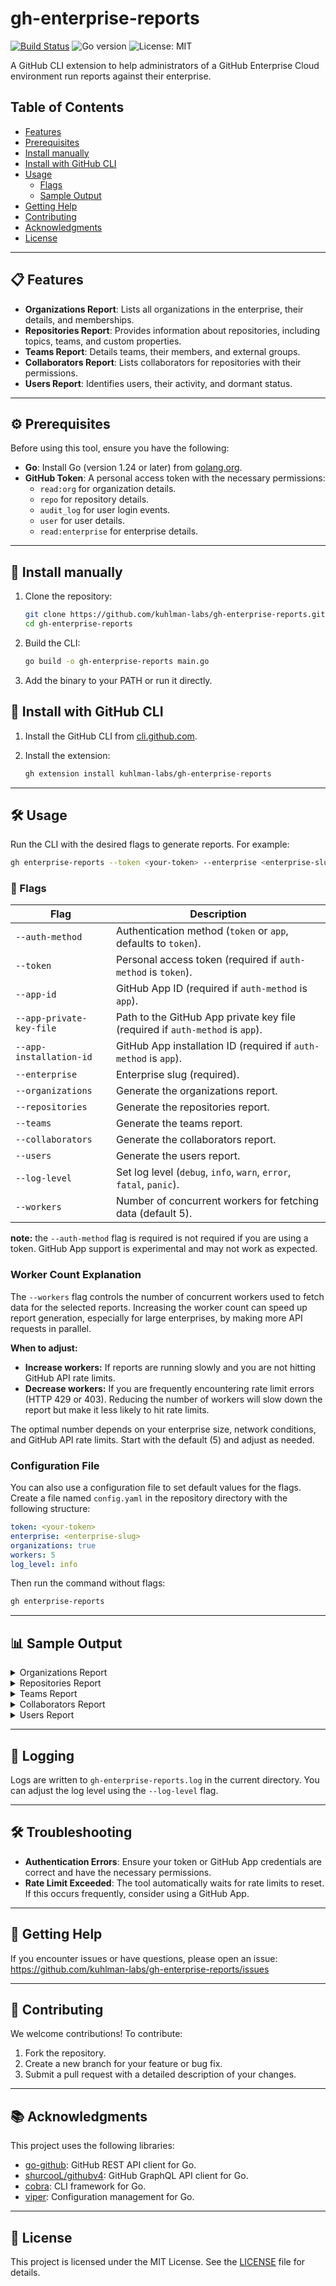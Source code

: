 # gh-enterprise-reports

[![Build Status](https://github.com/kuhlman-labs/gh-enterprise-reports/actions/workflows/go.yml/badge.svg)](https://github.com/kuhlman-labs/gh-enterprise-reports/actions/workflows/go.yml)
![Go version](https://img.shields.io/badge/go-%3E=1.24-blue?logo=go)
![License: MIT](https://img.shields.io/badge/license-MIT-green)

A GitHub CLI extension to help administrators of a GitHub Enterprise Cloud environment run reports against their enterprise.

## Table of Contents
- [Features](#%F0%9F%93%8B-features)
- [Prerequisites](#%E2%9A%99%EF%B8%8F-prerequisites)
- [Install manually](#%F0%9F%9A%80-install-manually)
- [Install with GitHub CLI](#%F0%9F%9A%80-install-with-github-cli)
- [Usage](#%F0%9F%9A%99%EF%B8%8F-usage)
  - [Flags](#-flags)
  - [Sample Output](#%F0%9F%93%8A-sample-output)
- [Getting Help](#-%E2%9F%99%CB%86-getting-help)
- [Contributing](#%E2%9D%A4%EF%B8%8F-contributing)
- [Acknowledgments](#%F0%9F%93%9A-acknowledgments)
- [License](#%F0%9F%93%9C-license)

---

## 📋 Features

- **Organizations Report**: Lists all organizations in the enterprise, their details, and memberships.
- **Repositories Report**: Provides information about repositories, including topics, teams, and custom properties.
- **Teams Report**: Details teams, their members, and external groups.
- **Collaborators Report**: Lists collaborators for repositories with their permissions.
- **Users Report**: Identifies users, their activity, and dormant status.

---

## ⚙️ Prerequisites

Before using this tool, ensure you have the following:

- **Go**: Install Go (version 1.24 or later) from [golang.org](https://golang.org/).
- **GitHub Token**: A personal access token with the necessary permissions:
  - `read:org` for organization details.
  - `repo` for repository details.
  - `audit_log` for user login events.
  - `user` for user details.
  - `read:enterprise` for enterprise details.
  
---

## 🚀 Install manually

1. Clone the repository:
   ```bash
   git clone https://github.com/kuhlman-labs/gh-enterprise-reports.git
   cd gh-enterprise-reports
   ```

2. Build the CLI:
   ```bash
   go build -o gh-enterprise-reports main.go
   ```

3. Add the binary to your PATH or run it directly.

## 🚀 Install with GitHub CLI

1. Install the GitHub CLI from [cli.github.com](https://cli.github.com/).

2. Install the extension:
   ```bash
   gh extension install kuhlman-labs/gh-enterprise-reports
   ```

---

## 🛠️ Usage

Run the CLI with the desired flags to generate reports. For example:
```bash
gh enterprise-reports --token <your-token> --enterprise <enterprise-slug> --organizations
```

### 🔧 Flags

 | Flag                       | Description                                                                 |
 |----------------------------|-----------------------------------------------------------------------------|
 | `--auth-method`            | Authentication method (`token` or `app`, defaults to `token`).             |
 | `--token`                  | Personal access token (required if `auth-method` is `token`).              |
 | `--app-id`                 | GitHub App ID (required if `auth-method` is `app`).                        |
 | `--app-private-key-file`   | Path to the GitHub App private key file (required if `auth-method` is `app`). |
 | `--app-installation-id`    | GitHub App installation ID (required if `auth-method` is `app`).           |
 | `--enterprise`             | Enterprise slug (required).                                                |
 | `--organizations`          | Generate the organizations report.                                         |
 | `--repositories`           | Generate the repositories report.                                          |
 | `--teams`                  | Generate the teams report.                                                 |
 | `--collaborators`          | Generate the collaborators report.                                         |
 | `--users`                  | Generate the users report.                                                 |
 | `--log-level`              | Set log level (`debug`, `info`, `warn`, `error`, `fatal`, `panic`).         |
 | `--workers`                | Number of concurrent workers for fetching data (default 5).                |

**note:** the `--auth-method` flag is required is not required if you are using a token. GitHub App support is experimental and may not work as expected.

### Worker Count Explanation

The `--workers` flag controls the number of concurrent workers used to fetch data for the selected reports. Increasing the worker count can speed up report generation, especially for large enterprises, by making more API requests in parallel.

**When to adjust:**

- **Increase workers:** If reports are running slowly and you are not hitting GitHub API rate limits.
- **Decrease workers:** If you are frequently encountering rate limit errors (HTTP 429 or 403). Reducing the number of workers will slow down the report but make it less likely to hit rate limits.

The optimal number depends on your enterprise size, network conditions, and GitHub API rate limits. Start with the default (5) and adjust as needed.

### Configuration File
You can also use a configuration file to set default values for the flags. Create a file named `config.yaml` in the repository directory with the following structure:

```yaml
token: <your-token>
enterprise: <enterprise-slug>
organizations: true
workers: 5
log_level: info
```

Then run the command without flags:
```bash
gh enterprise-reports
```

---

## 📊 Sample Output

<details>
<summary>Organizations Report</summary>

**Command:**
```bash
gh enterprise-reports --organizations --token <your-token> --enterprise <enterprise-slug>
```

**Sample Output:**
```csv
Organization,Organization ID,Organization Default Repository Permission,Members,Total Members
org1,123456,read,"[{""login"":""user1"",""id"":1,""name"":""User One"",""roleName"":""admin""}]",1
...
```
</details>

<details>
<summary>Repositories Report</summary>

**Command:**
```bash
gh enterprise-reports --repositories --token <your-token> --enterprise <enterprise-slug>
```

**Sample Output:**
```csv
Owner,Repository,Archived,Visibility,Pushed_At,Created_At,Topics,Custom_Properties,Teams
org1,repo1,false,public,2023-01-01T00:00:00Z,2022-01-01T00:00:00Z,[topic1],{key:value},team1
...
```
</details>

<details>
<summary>Teams Report</summary>

**Command:**
```bash
gh enterprise-reports --teams --token <your-token> --enterprise <enterprise-slug>
```

**Sample Output:**
```csv
Team ID,Owner,Team Name,Team Slug,External Group,Members
1,org1,team1,team1,[group1],[user1,user2]
...
```
</details>

<details>
<summary>Collaborators Report</summary>

**Command:**
```bash
gh enterprise-reports --collaborators --token <your-token> --enterprise <enterprise-slug>
```

**Sample Output:**
```csv
Repository,Collaborators
org1/repo1,{login:user1,id:1,permission:admin}
...
```
</details>

<details>
<summary>Users Report</summary>

**Command:**
```bash
gh enterprise-reports --users --token <your-token> --enterprise <enterprise-slug>
```

**Sample Output:**
```csv
ID,Login,Name,Email,Last Login(90 days),Dormant?
1,user1,User One,user1@example.com,2023-01-01T00:00:00Z,false
...
```
</details>

---

## 📝 Logging

Logs are written to `gh-enterprise-reports.log` in the current directory. You can adjust the log level using the `--log-level` flag.

---

## 🛠️ Troubleshooting

- **Authentication Errors**: Ensure your token or GitHub App credentials are correct and have the necessary permissions.
- **Rate Limit Exceeded**: The tool automatically waits for rate limits to reset. If this occurs frequently, consider using a GitHub App.

---

## 🤔 Getting Help

If you encounter issues or have questions, please open an issue:
https://github.com/kuhlman-labs/gh-enterprise-reports/issues

---

## 🤝 Contributing

We welcome contributions! To contribute:

1. Fork the repository.
2. Create a new branch for your feature or bug fix.
3. Submit a pull request with a detailed description of your changes.

---

## 📚 Acknowledgments

This project uses the following libraries:

- [go-github](https://github.com/google/go-github): GitHub REST API client for Go.
- [shurcooL/githubv4](https://github.com/shurcooL/githubv4): GitHub GraphQL API client for Go.
- [cobra](https://github.com/spf13/cobra): CLI framework for Go.
- [viper](https://github.com/spf13/viper): Configuration management for Go.

---

## 📜 License

This project is licensed under the MIT License. See the [LICENSE](LICENSE) file for details.
